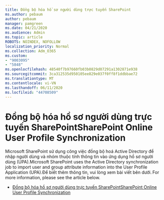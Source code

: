 ```yaml
---
title: Đồng bộ hóa hồ sơ người dùng trực tuyến SharePoint
ms.author: pebaum
author: pebaum
manager: pamgreen
ms.date: 04/21/2020
ms.audience: Admin
ms.topic: article
ROBOTS: NOINDEX, NOFOLLOW
localization_priority: Normal
ms.collection: Adm_O365
ms.custom:
- "9003095"
- "5848"
ms.openlocfilehash: 48540f7b97660fb03b0829d07291a1302871e938
ms.sourcegitcommit: 3ca312535d950105ee829e037f0ff8f1ddbbae72
ms.translationtype: MT
ms.contentlocale: vi-VN
ms.lasthandoff: 06/11/2020
ms.locfileid: "44708509"
---
```

# <a name="sharepoint-online-user-profile-synchronization"></a><span data-ttu-id="ecce2-102">Đồng bộ hóa hồ sơ người dùng trực tuyến SharePoint</span><span class="sxs-lookup"><span data-stu-id="ecce2-102">SharePoint Online User Profile Synchronization</span></span>

<span data-ttu-id="ecce2-103">Microsoft SharePoint sử dụng công việc đồng bộ hoá Active Directory để nhập người dùng và nhóm thuộc tính thông tin vào ứng dụng hồ sơ người dùng (UPA).</span><span class="sxs-lookup"><span data-stu-id="ecce2-103">Microsoft SharePoint uses the Active Directory synchronization job to import user and group attribute information into the User Profile Application (UPA).</span></span><span data-ttu-id="ecce2-104">Để biết thêm thông tin, vui lòng xem bài viết bên dưới.</span><span class="sxs-lookup"><span data-stu-id="ecce2-104"> For more information, please see the article below.</span></span>

- [<span data-ttu-id="ecce2-105">Đồng bộ hóa hồ sơ người dùng trực tuyến SharePoint</span><span class="sxs-lookup"><span data-stu-id="ecce2-105">SharePoint Online User Profile Synchronization</span></span>](https://docs.microsoft.com/sharepoint/user-profile-sync)
